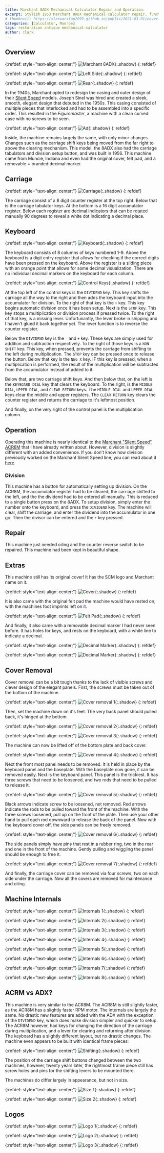 ```yaml
---
title: Marchant 8ADX Mechanical Calculator Repair and Operation.
excerpt: Stylish 1953 Marchant 8ADX mechanical calculator repair, functions, cover removal, and basic operation.
# thumbnail: https://starwarsfan2099.github.io/public/2021-01-01/cover.jpg TODO: Resize
categories: [Calculator, Monroe]
tags: restoration antique mechanical-calculator
author: clark
---
```


## Overview 

{:refdef: style="text-align: center;"}
![Marchant 8ADX](https://starwarsfan2099.github.io/public/2021-01-01/overveiw.JPG){:.shadow}
{: refdef}

{:refdef: style="text-align: center;"}
![Left Side](https://starwarsfan2099.github.io/public/2021-01-01/left_side.JPG){:.shadow}
{: refdef}

{:refdef: style="text-align: center;"}
![Rear](https://starwarsfan2099.github.io/public/2021-01-01/rear.JPG){:.shadow}
{: refdef}

In the 1940s, Marchant opted to redesign the casing and outer design of their [Silent Speed](https://starwarsfan2099.github.io/2020/05/26/marchant-calculator.html) models. Joseph Sinel was hired and created a sleek, smooth, elegant design that debuted in the 1950s. This casing consisted of multiple pieces that interlocked and had to be assembled into a specific order. This resulted in the *Figuremaster*, a machine with a clean curved case with no screws to be seen. 

{:refdef: style="text-align: center;"}
![Ad](https://starwarsfan2099.github.io/public/2021-01-01/ad.jpg){:.shadow}
{: refdef}

Inside, the machine remains largely the same, with only minor changes. Changes such as the carriage shift keys being moved from the far right to above the clearing mechanism. This model, the 8ADX also had the carriage tabulators and division setup button, and was built in 1956. This machine came from Muncie, Indiana and even had the original cover, felt pad, and a removable + branded decimal marker.

## Carriage

{:refdef: style="text-align: center;"}
![Carriage](https://starwarsfan2099.github.io/public/2021-01-01/carriage.JPG){:.shadow}
{: refdef}

The carriage consist of a 8 digit counter register at the top right. Below that is the carriage tabulator keys. At the bottom is a 16 digit accumulator register. Below each register are decimal indicators that can be rotated manually 90 degrees to reveal a white dot indicating a decimal place.

## Keyboard

{:refdef: style="text-align: center;"}
![Keyboard](https://starwarsfan2099.github.io/public/2021-01-01/keyboard.JPG){:.shadow}
{: refdef}

The keyboard consists of 8 columns of keys numbered 1-9. Above the keyboard is a digit entry register that allows for checking if the correct digits have been pressed on the keyboard. Above the register is a sliding piece with an orange point that allows for some decimal visualization. There are no individual decimal markers on the keyboard for each column. 

{:refdef: style="text-align: center;"}
![Control Keys](https://starwarsfan2099.github.io/public/2021-01-01/control_keys.JPG){:.shadow}
{: refdef}

At the top left of the control keys is the `DIVIDEND` key. This key shifts the carriage all the way to the right and then adds the keyboard input into the accumulator for division. To the right of that key is the `÷` key. This key begins automatic division once it has been setup. Next is the `STOP` key. This key stops a multiplication or division process if pressed twice. To the right of that key, is a missing lever. Unfortunantly, the lever broke in shipping and I haven't glued it back together yet. The lever function is to reverse the counter register. 

Below the `DIVIDEND` key is the `-` and `+` key. These keys are simply used for addition and subtraction respectively. To the right of those keys is a `NON SHIFT` key. This key, when pressed, prevents the carriage from shifting to the left during multiplication. The `STOP` key can be pressed once to release the button. Below that key is the `NEG X` key. IF this key is pressed, when a multiplication is performed, the result of the multiplication will be subtracted from the accumulator instead of added to it.

Below that, are two carriage shift keys. And then below that, on the left is the `KEYBOARD DIAL` key that clears the keyboard. To the right, is the `MIDDLE DIAL`, `UPPER DIAL`, and `CLEAR RETURN` keys. The `MIDDLE DIAL` and `UPPER DIAL` keys clear the middle and upper registers. The `CLEAR RETURN` key clears the counter register and returns the carriage to it's leftmost position.

And finally, on the very right of the control panel is the multiplication column.

## Operation

Operating this machine is nearly identical to the [Marchant "Silent Speed" ACR8M](https://starwarsfan2099.github.io/2020/05/26/marchant-calculator.html#operation) that I have already written about. However, division is slightly different with an added convenience. If you don't know how division previously worked on the Marchant Silent Speed line, you can read about it [here](https://starwarsfan2099.github.io/2020/05/26/marchant-calculator.html#division).

### Division

This machine has a button for automatically setting up division. On the ACR8M, the accumulator register had to be cleared, the carriage shifted to the left, and the the dividend had to be entered all manually. This is reduced to a single button press on the 8ADX. To setup division, simply enter the number onto the keyboard, and press the `DIVIDEND` key. The machine will clear, shift the carriage, and enter the dividend into the accumulator in one go. Then the divisor can be entered and the `÷` key pressed.

## Repair

This machine just needed oiling and the counter reverse switch to be repaired. This machine had been kept in beautiful shape. 

## Extras

This machine still has its original cover! It has the SCM logo and Marchant name on it.

{:refdef: style="text-align: center;"}
![Cover](https://starwarsfan2099.github.io/public/2021-01-01/covering.JPG){:.shadow}
{: refdef}

It is also came with the original felt pad the machine would have rested on, with the machines foot imprints left on it.

{:refdef: style="text-align: center;"}
![Felt Pad](https://starwarsfan2099.github.io/public/2021-01-01/felt.JPG){:.shadow}
{: refdef}

And finally, it also came with a removable decimal marker I had never seen before. It has holes for keys, and rests on the keyboard, with a white line to indicate a decimal.

{:refdef: style="text-align: center;"}
![Decimal Marker](https://starwarsfan2099.github.io/public/2021-01-01/marker.jpg){:.shadow}
{: refdef}

{:refdef: style="text-align: center;"}
![Decimal Marker](https://starwarsfan2099.github.io/public/2021-01-01/marker2.jpg){:.shadow}
{: refdef}

## Cover Removal

Cover removal can be a bit tough thanks to the lack of visible screws and clever design of the elegant panels. First, the screws must be taken out of the bottom of the machine.

{:refdef: style="text-align: center;"}
![Cover removal 1](https://starwarsfan2099.github.io/public/2021-01-01/cover1.JPG){:.shadow}
{: refdef}

Then, set the machine down on it's feet. The very back panel should pulled back, it's hinged at the bottom.

{:refdef: style="text-align: center;"}
![Cover removal 2](https://starwarsfan2099.github.io/public/2021-01-01/cover2.JPG){:.shadow}
{: refdef}

{:refdef: style="text-align: center;"}
![Cover removal 3](https://starwarsfan2099.github.io/public/2021-01-01/cover3.JPG){:.shadow}
{: refdef}

The machine can now be lifted off of the bottom plate and back cover.

{:refdef: style="text-align: center;"}
![Cover removal 4](https://starwarsfan2099.github.io/public/2021-01-01/cover4.JPG){:.shadow}
{: refdef}

Next the front most panel needs to be removed. It is held in place by the keyboard panel and the baseplate. With the baseplate now gone, it can be removed easily. Next is the keyboard panel. This panel is the trickiest. It has three screws that need to be loosened, and two rods that need to be pulled to release it.

{:refdef: style="text-align: center;"}
![Cover removal 5](https://starwarsfan2099.github.io/public/2021-01-01/cover5.JPG){:.shadow}
{: refdef}

Black arrows indicate screw to be loosened, not removed. Red arrows indicate the rods to be pulled toward the front of the machine. With the three screws loosened, pull up on the front of the plate. Then use your other hand to pull each rod downward to release the back of the panel. Now with the keyboard cover off, the side panels can be freely removed.

{:refdef: style="text-align: center;"}
![Cover removal 6](https://starwarsfan2099.github.io/public/2021-01-01/cover6.JPG){:.shadow}
{: refdef}

The side panels simply have pins that rest in a rubber ring, two in the rear and one in the front of the machine. Gently pulling and wiggling the panel should be enough to free it.

{:refdef: style="text-align: center;"}
![Cover removal 7](https://starwarsfan2099.github.io/public/2021-01-01/cover7.JPG){:.shadow}
{: refdef}

And finally, the carriage cover can be removed via four screws, two on each side under the carriage. Now all the covers are removed for maintenance and oiling. 

## Machine Internals

{:refdef: style="text-align: center;"}
![Internals 1](https://starwarsfan2099.github.io/public/2021-01-01/internal1.JPG){:.shadow}
{: refdef}

{:refdef: style="text-align: center;"}
![Internals 2](https://starwarsfan2099.github.io/public/2021-01-01/internal2.JPG){:.shadow}
{: refdef}

{:refdef: style="text-align: center;"}
![Internals 3](https://starwarsfan2099.github.io/public/2021-01-01/internal3.JPG){:.shadow}
{: refdef}

{:refdef: style="text-align: center;"}
![Internals 4](https://starwarsfan2099.github.io/public/2021-01-01/internal4.JPG){:.shadow}
{: refdef}

{:refdef: style="text-align: center;"}
![Internals 5](https://starwarsfan2099.github.io/public/2021-01-01/internal5.JPG){:.shadow}
{: refdef}

{:refdef: style="text-align: center;"}
![Internals 6](https://starwarsfan2099.github.io/public/2021-01-01/internal6.JPG){:.shadow}
{: refdef}

{:refdef: style="text-align: center;"}
![Internals 7](https://starwarsfan2099.github.io/public/2021-01-01/internal7.JPG){:.shadow}
{: refdef}

{:refdef: style="text-align: center;"}
![Internals 8](https://starwarsfan2099.github.io/public/2021-01-01/internal8.JPG){:.shadow}
{: refdef}

## ACRM vs ADX?

This machine is very similar to the ACR8M. The ACR8M is still slightly faster, as the ACR8M has a slightly faster RPM motor. The internals are largely the same. No drastic new features are added with the ADX with the exception of the `DIVIDEND` key, which does make division simpler and quicker to setup. The ACR8M however, had keys for changing the direction of the carriage during multiplication, and a lever for clearing and returning after division. The keyboard has a slightly different layout, but no drastic changes. The machine even appears to be built with identical frame pieces:

{:refdef: style="text-align: center;"}
![Shifting](https://starwarsfan2099.github.io/public/2021-01-01/shift_diff.JPG){:.shadow}
{: refdef}

The position of the carriage shift buttons changed between the two machines, however, twenty years later, the rightmost frame piece still has screw holes and pins for the shifting levers to be mounted there. 

The machines do differ largely in appearance, but not in size.

{:refdef: style="text-align: center;"}
![Size 1](https://starwarsfan2099.github.io/public/2021-01-01/size1.JPG){:.shadow}
{: refdef}

{:refdef: style="text-align: center;"}
![Size 2](https://starwarsfan2099.github.io/public/2021-01-01/size2.JPG){:.shadow}
{: refdef}

## Logos

{:refdef: style="text-align: center;"}
![Logo 1](https://starwarsfan2099.github.io/public/2021-01-01/logo1.JPG){:.shadow}
{: refdef}

{:refdef: style="text-align: center;"}
![Logo 2](https://starwarsfan2099.github.io/public/2021-01-01/logo2.JPG){:.shadow}
{: refdef}

{:refdef: style="text-align: center;"}
![Logo 3](https://starwarsfan2099.github.io/public/2021-01-01/logo3.JPG){:.shadow}
{: refdef}
